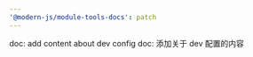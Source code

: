 ```yaml
---
'@modern-js/module-tools-docs': patch
---
```


doc: add content about dev config
doc: 添加关于 dev 配置的内容
